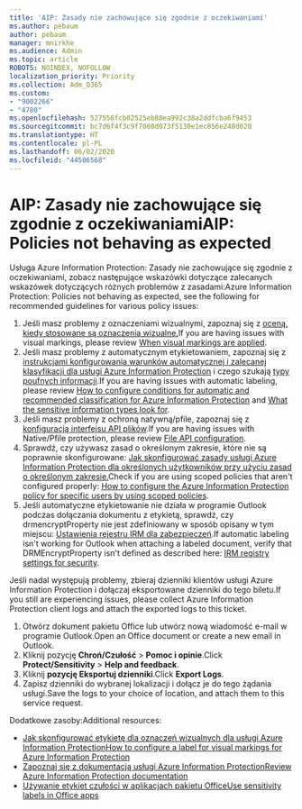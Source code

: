 ```yaml
---
title: 'AIP: Zasady nie zachowujące się zgodnie z oczekiwaniami'
ms.author: pebaum
author: pebaum
manager: mnirkhe
ms.audience: Admin
ms.topic: article
ROBOTS: NOINDEX, NOFOLLOW
localization_priority: Priority
ms.collection: Adm_O365
ms.custom:
- "9002266"
- "4780"
ms.openlocfilehash: 527556fcb02525eb88ea992c38a2ddfcba6f9453
ms.sourcegitcommit: bc7d6f4f3c9f7060d073f5130e1ec856e248d020
ms.translationtype: HT
ms.contentlocale: pl-PL
ms.lasthandoff: 06/02/2020
ms.locfileid: "44506568"
---
```

# <a name="aip-policies-not-behaving-as-expected"></a><span data-ttu-id="b84a1-102">AIP: Zasady nie zachowujące się zgodnie z oczekiwaniami</span><span class="sxs-lookup"><span data-stu-id="b84a1-102">AIP: Policies not behaving as expected</span></span>

<span data-ttu-id="b84a1-103">Usługa Azure Information Protection: Zasady nie zachowujące się zgodnie z oczekiwaniami, zobacz następujące wskazówki dotyczące zalecanych wskazówek dotyczących różnych problemów z zasadami:</span><span class="sxs-lookup"><span data-stu-id="b84a1-103">Azure Information Protection: Policies not behaving as expected, see the following for recommended guidelines for various policy issues:</span></span>

1. <span data-ttu-id="b84a1-104">Jeśli masz problemy z oznaczeniami wizualnymi, zapoznaj się z [oceną, kiedy stosowane są oznaczenia wizualne.](https://docs.microsoft.com/azure/information-protection/configure-policy-markings#when-visual-markings-are-applied)</span><span class="sxs-lookup"><span data-stu-id="b84a1-104">If you are having issues with visual markings, please review [When visual markings are applied](https://docs.microsoft.com/azure/information-protection/configure-policy-markings#when-visual-markings-are-applied).</span></span>
2. <span data-ttu-id="b84a1-105">Jeśli masz problemy z automatycznym etykietowaniem, zapoznaj się z [instrukcjami konfigurowania warunków automatycznej i zalecanej klasyfikacji dla usługi Azure Information Protection](https://docs.microsoft.com/azure/information-protection/configure-policy-classification) i czego szukają [typy poufnych informacji](https://docs.microsoft.com/microsoft-365/compliance/sensitive-information-type-entity-definitions).</span><span class="sxs-lookup"><span data-stu-id="b84a1-105">If you are having issues with automatic labeling, please review [How to configure conditions for automatic and recommended classification for Azure Information Protection](https://docs.microsoft.com/azure/information-protection/configure-policy-classification) and [What the sensitive information types look for](https://docs.microsoft.com/microsoft-365/compliance/sensitive-information-type-entity-definitions).</span></span>
3. <span data-ttu-id="b84a1-106">Jeśli masz problemy z ochroną natywną/pfile, zapoznaj się z [konfiguracją interfejsu API plików](https://docs.microsoft.com/azure/information-protection/develop/file-api-configuration).</span><span class="sxs-lookup"><span data-stu-id="b84a1-106">If you are having issues with Native/Pfile protection, please review [File API configuration](https://docs.microsoft.com/azure/information-protection/develop/file-api-configuration).</span></span>
4. <span data-ttu-id="b84a1-107">Sprawdź, czy używasz zasad o określonym zakresie, które nie są poprawnie skonfigurowane: [Jak skonfigurować zasady usługi Azure Information Protection dla określonych użytkowników przy użyciu zasad o określonym zakresie.](https://docs.microsoft.com/azure/information-protection/configure-policy-scope)</span><span class="sxs-lookup"><span data-stu-id="b84a1-107">Check if you are using scoped policies that aren't configured properly: [How to configure the Azure Information Protection policy for specific users by using scoped policies](https://docs.microsoft.com/azure/information-protection/configure-policy-scope).</span></span>
5. <span data-ttu-id="b84a1-108">Jeśli automatyczne etykietowanie nie działa w programie Outlook podczas dołączania dokumentu z etykietą, sprawdź, czy drmencryptProperty nie jest zdefiniowany w sposób opisany w tym miejscu: [Ustawienia rejestru IRM dla zabezpieczeń](https://docs.microsoft.com/deployoffice/security/protect-sensitive-messages-and-documents-by-using-irm-in-office#office-2016-irm-registry-key-options).</span><span class="sxs-lookup"><span data-stu-id="b84a1-108">If automatic labeling isn't working for Outlook when attaching a labeled document, verify that DRMEncryptProperty isn't defined as described here: [IRM registry settings for security](https://docs.microsoft.com/deployoffice/security/protect-sensitive-messages-and-documents-by-using-irm-in-office#office-2016-irm-registry-key-options).</span></span>

<span data-ttu-id="b84a1-109">Jeśli nadal występują problemy, zbieraj dzienniki klientów usługi Azure Information Protection i dołączaj eksportowane dzienniki do tego biletu.</span><span class="sxs-lookup"><span data-stu-id="b84a1-109">If you still are experiencing issues, please collect Azure Information Protection client logs and attach the exported logs to this ticket.</span></span>

1. <span data-ttu-id="b84a1-110">Otwórz dokument pakietu Office lub utwórz nową wiadomość e-mail w programie Outlook.</span><span class="sxs-lookup"><span data-stu-id="b84a1-110">Open an Office document or create a new email in Outlook.</span></span>
2. <span data-ttu-id="b84a1-111">Kliknij pozycję **Chroń/Czułość**  >  **Pomoc i opinie**.</span><span class="sxs-lookup"><span data-stu-id="b84a1-111">Click **Protect/Sensitivity** > **Help and feedback**.</span></span>
3. <span data-ttu-id="b84a1-112">Kliknij **pozycję Eksportuj dzienniki**.</span><span class="sxs-lookup"><span data-stu-id="b84a1-112">Click **Export Logs**.</span></span>
4. <span data-ttu-id="b84a1-113">Zapisz dzienniki do wybranej lokalizacji i dołącz je do tego żądania usługi.</span><span class="sxs-lookup"><span data-stu-id="b84a1-113">Save the logs to your choice of location, and attach them to this service request.</span></span>

<span data-ttu-id="b84a1-114">Dodatkowe zasoby:</span><span class="sxs-lookup"><span data-stu-id="b84a1-114">Additional resources:</span></span>

- [<span data-ttu-id="b84a1-115">Jak skonfigurować etykietę dla oznaczeń wizualnych dla usługi Azure Information Protection</span><span class="sxs-lookup"><span data-stu-id="b84a1-115">How to configure a label for visual markings for Azure Information Protection</span></span>](https://docs.microsoft.com/azure/information-protection/configure-policy-markings)
- [<span data-ttu-id="b84a1-116">Zapoznaj się z dokumentacją usługi Azure Information Protection</span><span class="sxs-lookup"><span data-stu-id="b84a1-116">Review Azure Information Protection documentation</span></span>](https://docs.microsoft.com/azure/information-protection/what-is-information-protection)
- [<span data-ttu-id="b84a1-117">Używanie etykiet czułości w aplikacjach pakietu Office</span><span class="sxs-lookup"><span data-stu-id="b84a1-117">Use sensitivity labels in Office apps</span></span>](https://docs.microsoft.com/microsoft-365/compliance/sensitivity-labels-office-apps)

